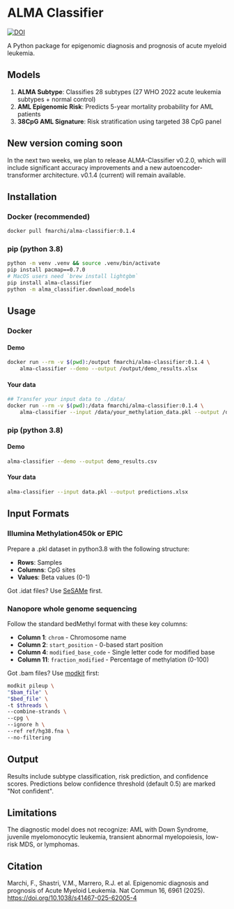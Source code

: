 # ALMA Classifier

[![DOI](https://zenodo.org/badge/DOI/10.5281/zenodo.15636415.svg)](https://doi.org/10.5281/zenodo.15636415)

A Python package for epigenomic diagnosis and prognosis of acute myeloid leukemia.

## Models

1. **ALMA Subtype**: Classifies 28 subtypes (27 WHO 2022 acute leukemia subtypes + normal control)
2. **AML Epigenomic Risk**: Predicts 5-year mortality probability for AML patients
3. **38CpG AML Signature**: Risk stratification using targeted 38 CpG panel

## New version coming soon

In the next two weeks, we plan to release ALMA-Classifier v0.2.0, which will include significant accuracy improvements and a new autoencoder-transformer architecture. v0.1.4 (current) will remain available.

## Installation

### Docker (recommended)

```bash
docker pull fmarchi/alma-classifier:0.1.4
```

### pip (python 3.8)

```bash
python -m venv .venv && source .venv/bin/activate
pip install pacmap==0.7.0
# MacOS users need `brew install lightgbm`
pip install alma-classifier
python -m alma_classifier.download_models
```

## Usage

### Docker

#### Demo

```bash
docker run --rm -v $(pwd):/output fmarchi/alma-classifier:0.1.4 \
    alma-classifier --demo --output /output/demo_results.xlsx
```

#### Your data

```bash
## Transfer your input data to ./data/
docker run --rm -v $(pwd):/data fmarchi/alma-classifier:0.1.4 \
    alma-classifier --input /data/your_methylation_data.pkl --output /data/results.xlsx
```

### pip (python 3.8)

#### Demo

```bash
alma-classifier --demo --output demo_results.csv
```

#### Your data

```bash
alma-classifier --input data.pkl --output predictions.xlsx
```

## Input Formats

### Illumina Methylation450k or EPIC
Prepare a .pkl dataset in python3.8 with the following structure:

- **Rows**: Samples
- **Columns**: CpG sites
- **Values**: Beta values (0-1)

Got .idat files? Use [SeSAMe](https://github.com/zwdzwd/sesame) first.

### Nanopore whole genome sequencing
Follow the standard bedMethyl format with these key columns:

- **Column 1**: `chrom` - Chromosome name
- **Column 2**: `start_position` - 0-based start position  
- **Column 4**: `modified_base_code` - Single letter code for modified base
- **Column 11**: `fraction_modified` - Percentage of methylation (0-100)

Got .bam files? Use [modkit](https://nanoporetech.github.io/modkit/intro_pileup.html) first:

```bash
modkit pileup \
"$bam_file" \
"$bed_file" \
-t $threads \
--combine-strands \
--cpg \
--ignore h \
--ref ref/hg38.fna \
--no-filtering
```

## Output

Results include subtype classification, risk prediction, and confidence scores. Predictions below confidence threshold (default 0.5) are marked "Not confident".

## Limitations

The diagnostic model does not recognize: AML with Down Syndrome, juvenile myelomonocytic leukemia, transient abnormal myelopoiesis, low-risk MDS, or lymphomas.

## Citation

Marchi, F., Shastri, V.M., Marrero, R.J. et al. Epigenomic diagnosis and prognosis of Acute Myeloid Leukemia. Nat Commun 16, 6961 (2025). <https://doi.org/10.1038/s41467-025-62005-4>
